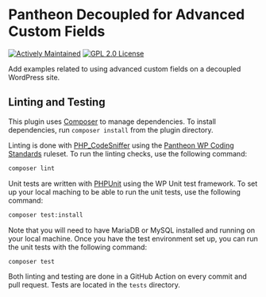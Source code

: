 # Pantheon Decoupled for Advanced Custom Fields

[![Actively Maintained](https://img.shields.io/badge/Pantheon-Actively_Maintained-yellow?logo=pantheon&color=FFDC28)](https://docs.pantheon.io/oss-support-levels#actively-maintained-support) [![GPL 2.0 License](https://img.shields.io/github/license/pantheon-systems/decoupled-kit-acf)](https://github.com/pantheon-systems/decoupled-kit-acf/blob/main/LICENSE.md)

Add examples related to using advanced custom fields on a decoupled WordPress site.

## Linting and Testing

This plugin uses [Composer](https://getcomposer.org/) to manage dependencies. To install dependencies, run `composer install` from the plugin directory.

Linting is done with [PHP_CodeSniffer](https://packagist.org/packages/squizlabs/php_codesniffer) using the [Pantheon WP Coding Standards](https://packagist.org/packages/pantheon-systems/pantheon-wp-coding-standards) ruleset. To run the linting checks, use the following command:

```bash
composer lint
```

Unit tests are written with [PHPUnit](https://packagist.org/packages/phpunit/phpunit) using the WP Unit test framework. To set up your local maching to be able to run the unit tests, use the following command:

```bash
composer test:install
```

Note that you will need to have MariaDB or MySQL installed and running on your local machine. Once you have the test environment set up, you can run the unit tests with the following command:

```bash
composer test
```

Both linting and testing are done in a GitHub Action on every commit and pull request. Tests are located in the `tests` directory.
